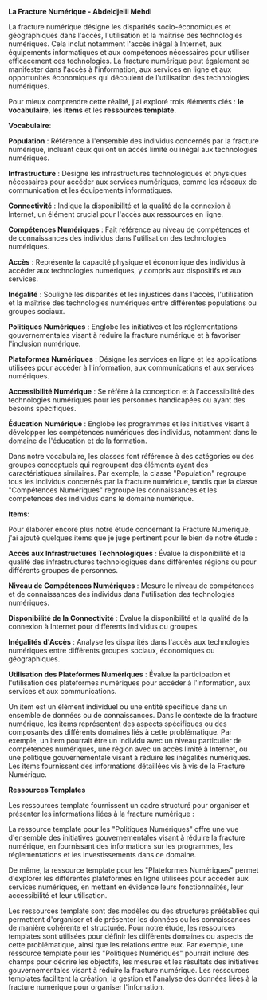 **La Fracture Numérique - Abdeldjelil Mehdi**

La fracture numérique désigne les disparités socio-économiques et géographiques dans l'accès, l'utilisation et la maîtrise des technologies numériques. Cela inclut notamment l'accès inégal à Internet, aux équipements informatiques et aux compétences nécessaires pour utiliser efficacement ces technologies. La fracture numérique peut également se manifester dans l'accès à l'information, aux services en ligne et aux opportunités économiques qui découlent de l'utilisation des technologies numériques.

Pour mieux comprendre cette réalité, j'ai exploré trois éléments clés : **le vocabulaire**, **les items** et les **ressources template**.

**Vocabulaire**:

**Population** : Référence à l'ensemble des individus concernés par la fracture numérique, incluant ceux qui ont un accès limité ou inégal aux technologies numériques.

**Infrastructure** : Désigne les infrastructures technologiques et physiques nécessaires pour accéder aux services numériques, comme les réseaux de communication et les équipements informatiques.

**Connectivité** : Indique la disponibilité et la qualité de la connexion à Internet, un élément crucial pour l'accès aux ressources en ligne.

**Compétences Numériques** : Fait référence au niveau de compétences et de connaissances des individus dans l'utilisation des technologies numériques.

**Accès** : Représente la capacité physique et économique des individus à accéder aux technologies numériques, y compris aux dispositifs et aux services.

**Inégalité** : Souligne les disparités et les injustices dans l'accès, l'utilisation et la maîtrise des technologies numériques entre différentes populations ou groupes sociaux.

**Politiques Numériques** : Englobe les initiatives et les réglementations gouvernementales visant à réduire la fracture numérique et à favoriser l'inclusion numérique.

**Plateformes Numériques** : Désigne les services en ligne et les applications utilisées pour accéder à l'information, aux communications et aux services numériques.

**Accessibilité Numérique** : Se réfère à la conception et à l'accessibilité des technologies numériques pour les personnes handicapées ou ayant des besoins spécifiques.

**Éducation Numérique** : Englobe les programmes et les initiatives visant à développer les compétences numériques des individus, notamment dans le domaine de l'éducation et de la formation.

Dans notre vocabulaire, les classes font référence à des catégories ou des groupes conceptuels qui regroupent des éléments ayant des caractéristiques similaires. Par exemple, la classe "Population" regroupe tous les individus concernés par la fracture numérique, tandis que la classe "Compétences Numériques" regroupe les connaissances et les compétences des individus dans le domaine numérique.

**Items**: 

Pour élaborer encore plus notre étude concernant la Fracture Numérique, j'ai ajouté quelques items que je juge pertinent pour le bien de notre étude :

**Accès aux Infrastructures Technologiques** : Évalue la disponibilité et la qualité des infrastructures technologiques dans différentes régions ou pour différents groupes de personnes.

**Niveau de Compétences Numériques** : Mesure le niveau de compétences et de connaissances des individus dans l'utilisation des technologies numériques.

**Disponibilité de la Connectivité** : Évalue la disponibilité et la qualité de la connexion à Internet pour différents individus ou groupes.

**Inégalités d'Accès** : Analyse les disparités dans l'accès aux technologies numériques entre différents groupes sociaux, économiques ou géographiques.

**Utilisation des Plateformes Numériques** : Évalue la participation et l'utilisation des plateformes numériques pour accéder à l'information, aux services et aux communications.

Un item est un élément individuel ou une entité spécifique dans un ensemble de données ou de connaissances. Dans le contexte de la fracture numérique, les items représentent des aspects spécifiques ou des composants des différents domaines liés à cette problématique. Par exemple, un item pourrait être un individu avec un niveau particulier de compétences numériques, une région avec un accès limité à Internet, ou une politique gouvernementale visant à réduire les inégalités numériques. Les items fournissent des informations détaillées vis à vis de la Fracture Numérique.

**Ressources Templates**

Les ressources template fournissent un cadre structuré pour organiser et présenter les informations liées à la fracture numérique :

La ressource template pour les "Politiques Numériques" offre une vue d'ensemble des initiatives gouvernementales visant à réduire la fracture numérique, en fournissant des informations sur les programmes, les réglementations et les investissements dans ce domaine.

De même, la ressource template pour les "Plateformes Numériques" permet d'explorer les différentes plateformes en ligne utilisées pour accéder aux services numériques, en mettant en évidence leurs fonctionnalités, leur accessibilité et leur utilisation.

Les ressources template sont des modèles ou des structures préétablies qui permettent d'organiser et de présenter les données ou les connaissances de manière cohérente et structurée. Pour notre étude, les ressources templates sont utilisées pour définir les différents domaines ou aspects de cette problématique, ainsi que les relations entre eux. Par exemple, une ressource template pour les "Politiques Numériques" pourrait inclure des champs pour décrire les objectifs, les mesures et les résultats des initiatives gouvernementales visant à réduire la fracture numérique. Les ressources templates facilitent la création, la gestion et l'analyse des données liées à la fracture numérique pour organiser l'infomation.

